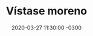 ---
layout: post
category: Coqueto Escenario
date: 2020-03-27 11:30:00 -0300
title: Vístase moreno
image: https://oceano.uy/api/images/programas/Abrepalabra/jjefff.jpg
summary: Capítulo imperdible de Pandemia en la Torre con agradecimientos, cifras y presentación de los actores de reparto. Un Jeff Granger imparable desde la ronda de preguntas con los temas que importan
file: https://audios.oceanofm.com/programas/Abrepalabra/20-03-27LuboAdusto.mp3
duration: 27:28
oceanourl: https://oceano.uy/abrepalabra/coqueto-escenario/21263-vistase-moreno
---